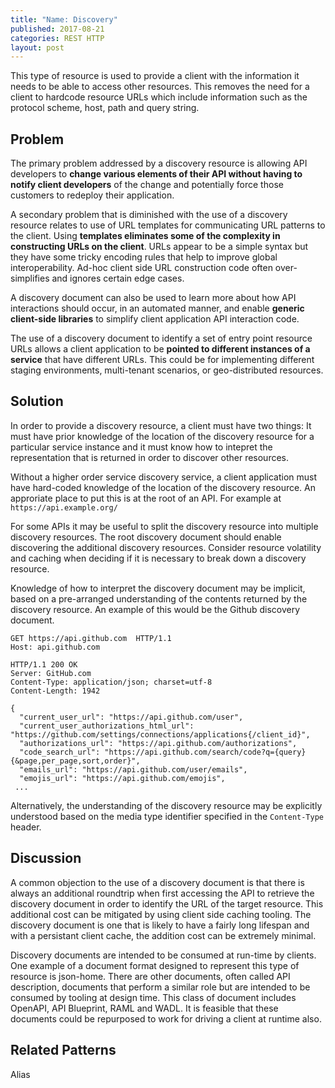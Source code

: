 ```yaml
---
title: "Name: Discovery"
published: 2017-08-21
categories: REST HTTP
layout: post
---
```

This type of resource is used to provide a client with the information it needs to be able to access other resources.  This removes the need for a client to hardcode resource URLs which include information such as the protocol scheme, host, path and query string.

## Problem
The primary problem addressed by a discovery resource is allowing API developers to **change various elements of their API without having to notify client developers** of the change and potentially force those customers to redeploy their application.  

A secondary problem that is diminished with the use of a discovery resource relates to use of URL templates for communicating URL patterns to the client. Using **templates eliminates some of the complexity in constructing URLs on the client**. URLs appear to be a simple syntax but they have some tricky encoding rules that help to improve global interoperability. Ad-hoc client side URL construction code often over-simplifies and ignores certain edge cases.

A discovery document can also be used to learn more about how API interactions should occur, in an automated manner, and enable **generic client-side libraries** to simplify client application API interaction code.

The use of a discovery document to identify a set of entry point resource URLs allows a client application to be **pointed to different instances of a service** that have different URLs.  This could be for implementing different staging environments, multi-tenant scenarios, or geo-distributed resources.

## Solution
In order to provide a discovery resource, a client must have two things:  It must have prior knowledge of the location of the discovery resource for a particular service instance and it must know how to intepret the representation that is returned in order to discover other resources. 

Without a higher order service discovery service, a client application must have hard-coded knowledge of the location of the discovery resource.  An approriate place to put this is at the root of an API. For example at `https://api.example.org/`

For some APIs it may be useful to split the discovery resource into multiple discovery resources. The root discovery document should enable discovering the additional discovery resources.  Consider resource volatility and caching when deciding if it is necessary to break down a discovery resource.

Knowledge of how to interpret the discovery document may be implicit, based on a pre-arranged understanding of the contents returned by the discovery resource. An example of this would be the Github discovery document.  

```
GET https://api.github.com  HTTP/1.1
Host: api.github.com

HTTP/1.1 200 OK
Server: GitHub.com
Content-Type: application/json; charset=utf-8
Content-Length: 1942

{
  "current_user_url": "https://api.github.com/user",
  "current_user_authorizations_html_url": "https://github.com/settings/connections/applications{/client_id}",
  "authorizations_url": "https://api.github.com/authorizations",
  "code_search_url": "https://api.github.com/search/code?q={query}{&page,per_page,sort,order}",
  "emails_url": "https://api.github.com/user/emails",
  "emojis_url": "https://api.github.com/emojis",
 ...
```

Alternatively, the understanding of the discovery resource may be explicitly understood based on the media type identifier specified in the `Content-Type` header.

## Discussion
A common objection to the use of a discovery document is that there is always an additional roundtrip when first accessing the API to retrieve the discovery document in order to identify the URL of the target resource. This additional cost can be mitigated by using client side caching tooling. The discovery document is one that is likely to have a fairly long lifespan and with a persistant client cache, the addition cost can be extremely minimal.

Discovery documents are intended to be consumed at run-time by clients.  One example of a document format designed to represent this type of resource is json-home.  There are other documents, often called API description, documents that perform a similar role but are intended to be consumed by tooling at design time.  This class of document includes OpenAPI, API Blueprint, RAML and WADL.  It is feasible that these documents could be repurposed to work for driving a client at runtime also. 

## Related Patterns
Alias